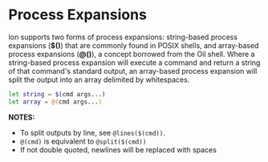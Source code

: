 # Process Expansions

Ion supports two forms of process expansions: string-based process expansions (**$()**) that are
commonly found in POSIX shells, and array-based process expansions (**@()**), a concept borrowed
from the Oil shell. Where a string-based process expansion will execute a command and return a
string of that command's standard output, an array-based process expansion will split the output
into an array delimited by whitespaces.

```sh
let string = $(cmd args...)
let array = @(cmd args...)
```
**NOTES:**
- To split outputs by line, see `@lines($(cmd))`.
- `@(cmd)` is equivalent to `@split($(cmd))`
- If not double quoted, newlines will be replaced with spaces
